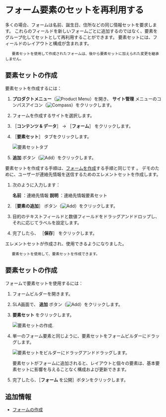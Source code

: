 # フォーム要素のセットを再利用する

多くの場合、フォームは名前、誕生日、住所などの同じ情報セットを要求します。 これらのフィールドを新しいフォームごとに追加するのではなく、要素をグループ化してセットとして再利用することができます。 要素セットには、フィールドのレイアウトと構成が含まれます。

```{note}
   要素セットを使用して作成されたフォームは、後から要素セットに加えられた変更を継承しません。
```

<a name="creating-element-sets" />

## 要素セットの作成

要素セットを作成するには：

1. **プロダクトメニュー**（![Product Menu](../../../images/icon-product-menu.png)）を開き、 **サイト管理** メニューのコンパスアイコン（![Compass](../../../images/icon-compass.png)）をクリックします。
1. フォームを作成するサイトを選択します。
1. ［**コンテンツ & データ**］ &rarr; ［**フォーム**］ をクリックします。
1. ［**要素セット**］ タブをクリックします。

     ![要素セットタブ](./reusing-sets-of-form-elements/images/01.png)

1. **追加** ボタン（![Add](../../../images/icon-add.png)）をクリックします。

要素セットを作成する手順は、[フォームを作成](./creating-forms.md)する手順と同じです 。 デモのために、ユーザーが連絡先情報を送信するためのエレメントセットを作成します。

1. 次のように入力します：

    **名前** ：連絡先情報 **説明** ：連絡先情報要素セット

1. ［**要素の追加**］ ボタン（![Add](../../../images/icon-add.png)）をクリックします。
1. 目的のテキストフィールドと数値フィールドをドラッグアンドドロップし、それに応じてラベルを設定します。
1. 完了したら、 ［**保存**］ をクリックします。

エレメントセットが作成され、使用できるようになりました。

```tip::
   要素セットを使用して、要素セットを作成できます。
```

<a name="using-element-sets" />

## 要素セットの作成

フォームで要素セットを使用するには：

1. フォームビルダーを開きます。
1. SLA画面で、 **追加** ボタン（![Add](../../../images/icon-add.png)）をクリックします。
1. **要素セット** をクリックします。

    ![要素セットの作成.](./reusing-sets-of-form-elements/images/02.png)

1. 単一のフォーム要素と同じように、要素セットをフォームビルダーにドラッグします。

    ![要素セットをビルダーにドラッグアンドドラッグします。](./reusing-sets-of-form-elements/images/03.png)

    要素セットがフォームに追加されると、レイアウトと個々の要素は、基本要素セットに影響を与えることなく構成および更新できます。

1. 完了したら、［**フォーム** を公開］ボタンをクリックします。

<a name="additional-information" />

## 追加情報

* [フォームの作成](./creating-forms.md)

